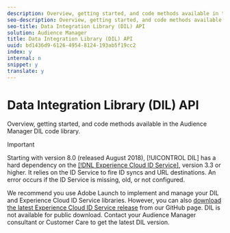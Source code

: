 ```yaml
---
description: Overview, getting started, and code methods available in the Audience Manager DIL code library.
seo-description: Overview, getting started, and code methods available in the Audience Manager DIL code library.
seo-title: Data Integration Library (DIL) API
solution: Audience Manager
title: Data Integration Library (DIL) API
uuid: bd1436d9-6126-4954-8124-193ab5f19cc2
index: y
internal: n
snippet: y
translate: y
---
```


# Data Integration Library (DIL) API

Overview, getting started, and code methods available in the Audience Manager DIL code library.




>[!IMPORTANT]
>
>
>
>Starting with version 8.0 (released August 2018), [!UICONTROL DIL] has a hard dependency on the [ [!DNL Experience Cloud ID Service]](https://marketing.adobe.com/resources/help/en_US/mcvid/), version 3.3 or higher. It relies on the ID Service to fire ID syncs and URL destinations. An error occurs if the ID Service is missing, old, or not configured. 
>
>
>We recommend you use Adobe Launch to implement and manage your DIL and Experience Cloud ID Service libraries. However, you can also [download the latest Experience Cloud ID Service release](https://github.com/Adobe-Marketing-Cloud/id-service/releases) from our GitHub page. DIL is not available for public download. Contact your Audience Manager consultant or Customer Care to get the latest DIL version. 


